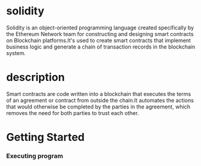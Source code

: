 # solidity

  Solidity is an object-oriented programming language created specifically by the Ethereum Network team for constructing and designing smart contracts on Blockchain platforms.It's used to create smart contracts that implement business logic and generate a chain of transaction records in the blockchain system.

# description 

  Smart contracts are code written into a blockchain that executes the terms of an agreement or contract from outside the chain.It automates the actions that would otherwise be completed by the parties in the agreement, which removes the need for both parties to trust each other. 

# Getting Started

### Executing program 

